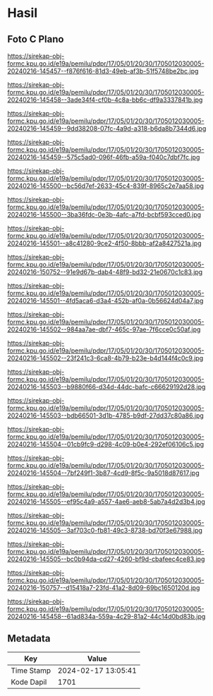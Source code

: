 # Hasil

## Foto C Plano

https://sirekap-obj-formc.kpu.go.id/e19a/pemilu/pdpr/17/05/01/20/30/1705012030005-20240216-145457--f876f616-81d3-49eb-af3b-51f5748be2bc.jpg

https://sirekap-obj-formc.kpu.go.id/e19a/pemilu/pdpr/17/05/01/20/30/1705012030005-20240216-145458--3ade34f4-cf0b-4c8a-bb6c-df9a3337841b.jpg

https://sirekap-obj-formc.kpu.go.id/e19a/pemilu/pdpr/17/05/01/20/30/1705012030005-20240216-145459--9dd38208-07fc-4a9d-a318-b6da8b7344d6.jpg

https://sirekap-obj-formc.kpu.go.id/e19a/pemilu/pdpr/17/05/01/20/30/1705012030005-20240216-145459--575c5ad0-096f-46fb-a59a-f040c7dbf7fc.jpg

https://sirekap-obj-formc.kpu.go.id/e19a/pemilu/pdpr/17/05/01/20/30/1705012030005-20240216-145500--bc56d7ef-2633-45c4-839f-8965c2e7aa58.jpg

https://sirekap-obj-formc.kpu.go.id/e19a/pemilu/pdpr/17/05/01/20/30/1705012030005-20240216-145500--3ba36fdc-0e3b-4afc-a7fd-bcbf593cced0.jpg

https://sirekap-obj-formc.kpu.go.id/e19a/pemilu/pdpr/17/05/01/20/30/1705012030005-20240216-145501--a8c41280-9ce2-4f50-8bbb-af2a8427521a.jpg

https://sirekap-obj-formc.kpu.go.id/e19a/pemilu/pdpr/17/05/01/20/30/1705012030005-20240216-150752--91e9d67b-dab4-48f9-bd32-21e0670c1c83.jpg

https://sirekap-obj-formc.kpu.go.id/e19a/pemilu/pdpr/17/05/01/20/30/1705012030005-20240216-145501--4fd5aca6-d3a4-452b-af0a-0b56624d04a7.jpg

https://sirekap-obj-formc.kpu.go.id/e19a/pemilu/pdpr/17/05/01/20/30/1705012030005-20240216-145502--984aa7ae-dbf7-465c-97ae-7f6cce0c50af.jpg

https://sirekap-obj-formc.kpu.go.id/e19a/pemilu/pdpr/17/05/01/20/30/1705012030005-20240216-145502--23f241c3-6ca8-4b79-b23e-b4d144f4c0c9.jpg

https://sirekap-obj-formc.kpu.go.id/e19a/pemilu/pdpr/17/05/01/20/30/1705012030005-20240216-145503--b9880f66-d34d-44dc-bafc-c66629192d28.jpg

https://sirekap-obj-formc.kpu.go.id/e19a/pemilu/pdpr/17/05/01/20/30/1705012030005-20240216-145503--bdb66501-3d1b-4785-b9df-27dd37c80a86.jpg

https://sirekap-obj-formc.kpu.go.id/e19a/pemilu/pdpr/17/05/01/20/30/1705012030005-20240216-145504--01cb9fc9-d298-4c09-b0e4-292ef06106c5.jpg

https://sirekap-obj-formc.kpu.go.id/e19a/pemilu/pdpr/17/05/01/20/30/1705012030005-20240216-145504--7bf249f1-3b87-4cd9-8f5c-9a5018d87617.jpg

https://sirekap-obj-formc.kpu.go.id/e19a/pemilu/pdpr/17/05/01/20/30/1705012030005-20240216-145505--ef95c4a9-a557-4ae6-aeb8-5ab7a4d2d3b4.jpg

https://sirekap-obj-formc.kpu.go.id/e19a/pemilu/pdpr/17/05/01/20/30/1705012030005-20240216-145505--3af703c0-fb81-49c3-8738-bd70f3e67988.jpg

https://sirekap-obj-formc.kpu.go.id/e19a/pemilu/pdpr/17/05/01/20/30/1705012030005-20240216-145505--bc0b94da-cd27-4260-bf9d-cbafeec4ce83.jpg

https://sirekap-obj-formc.kpu.go.id/e19a/pemilu/pdpr/17/05/01/20/30/1705012030005-20240216-150757--d15418a7-23fd-41a2-8d09-69bc1650120d.jpg

https://sirekap-obj-formc.kpu.go.id/e19a/pemilu/pdpr/17/05/01/20/30/1705012030005-20240216-145458--61ad834a-559a-4c29-81a2-44c14d0bd83b.jpg


## Metadata

| Key        | Value               |
| ---------- | ------------------- |
| Time Stamp | 2024-02-17 13:05:41 |
| Kode Dapil | 1701                |



